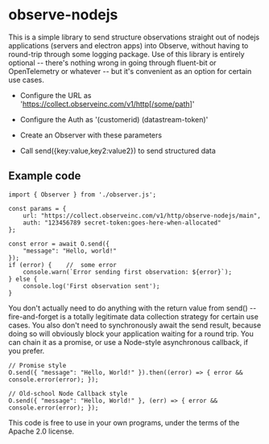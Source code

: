 observe-nodejs
==============

This is a simple library to send structure observations straight out of nodejs
applications (servers and electron apps) into Observe, without having to
round-trip through some logging package. Use of this library is entirely
optional -- there's nothing wrong in going through fluent-bit or OpenTelemetry
or whatever -- but it's convenient as an option for certain use cases.

  * Configure the URL as 'https://collect.observeinc.com/v1/http[/some/path]'

  * Configure the Auth as '(customerid) (datastream-token)'

  * Create an Observer with these parameters

  * Call send({key:value,key2:value2}) to send structured data

Example code
------------

    import { Observer } from './observer.js';
    
    const params = {
        url: "https://collect.observeinc.com/v1/http/observe-nodejs/main",
        auth: "123456789 secret-token:goes-here-when-allocated"
    };
    
    const error = await O.send({
        "message": "Hello, world!"
    });
    if (error) {    //  some error
        console.warn(`Error sending first observation: ${error}`);
    } else {
        console.log('First observation sent');
    }

You don't actually need to do anything with the return value from send() --
fire-and-forget is a totally legitimate data collection strategy for certain
use cases. You also don't need to synchronously await the send result, because
doing so will obviously block your application waiting for a round trip. You
can chain it as a promise, or use a Node-style asynchronous callback, if you
prefer.

    // Promise style
    O.send({ "message": "Hello, World!" }).then((error) => { error && console.error(error); });

    // Old-school Node Callback style
    O.send({ "message": "Hello, World!" }, (err) => { error && console.error(error); });

This code is free to use in your own programs, under the terms of the Apache
2.0 license.
